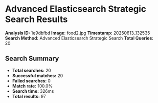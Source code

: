 # Advanced Elasticsearch Strategic Search Results

**Analysis ID:** 1e9dbfbd
**Image:** food2.jpg
**Timestamp:** 20250613_132535
**Search Method:** Advanced Elasticsearch Strategic Search
**Total Queries:** 20

## Search Summary

- **Total searches:** 20
- **Successful matches:** 20
- **Failed searches:** 0
- **Match rate:** 100.0%
- **Search time:** 326ms
- **Total results:** 97


